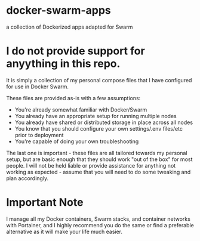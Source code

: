 # docker-swarm-apps
a collection of Dockerized apps adapted for Swarm

# I do not provide support for anyything in this repo.

It is simply a collection of my personal compose files that I have configured for use in Docker Swarm.

These files are provided as-is with a few assumptions:

 - You're already somewhat familiar with Docker/Swarm
 - You already have an appropriate setup for running multiple nodes
 - You already have shared or distributed storage in place across all nodes
 - You know that you should configure your own settings/.env files/etc prior to deployment
 - You're capable of doing your own troubleshooting

The last one is important - these files are all tailored towards my personal setup, but are basic enough that they should work "out of the box" for most people.
I will not be held liable or provide assistance for anything not working as expected - assume that you will need to do some tweaking and plan accordingly.

# Important Note

I manage all my Docker containers, Swarm stacks, and container networks with Portainer, and I highly recommend you do the same or find a preferable alternative as it will make your life much easier.
